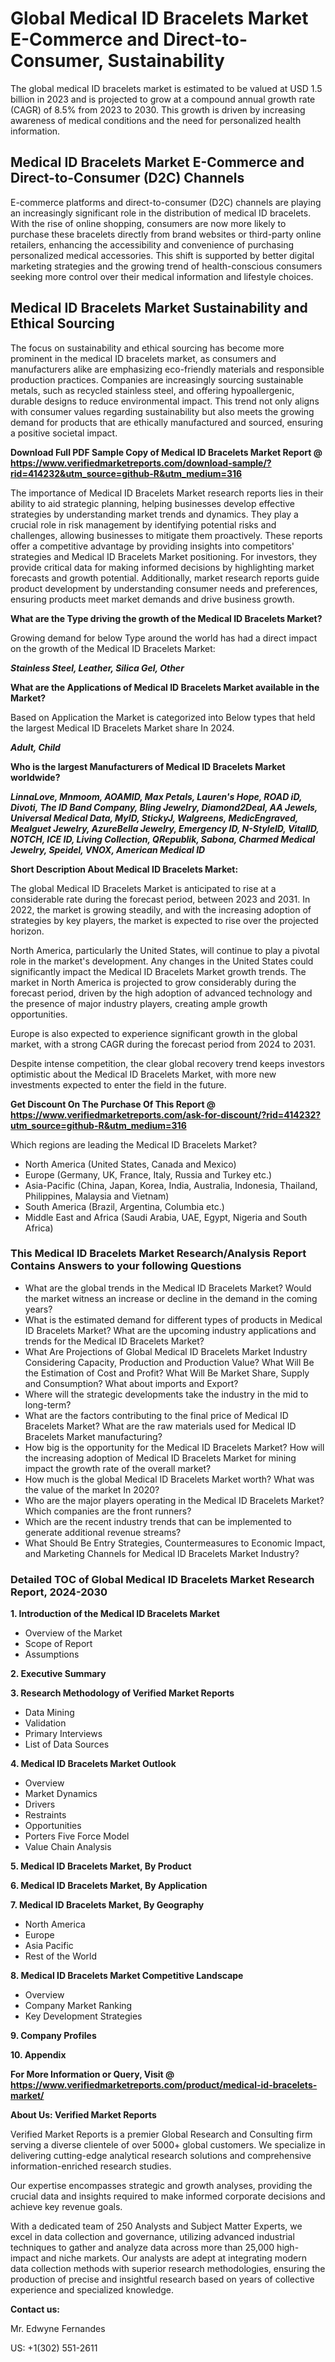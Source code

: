 <h1>Global Medical ID Bracelets Market E-Commerce and Direct-to-Consumer, Sustainability</h1><p class=""><p>The global medical ID bracelets market is estimated to be valued at USD 1.5 billion in 2023 and is projected to grow at a compound annual growth rate (CAGR) of 8.5% from 2023 to 2030. This growth is driven by increasing awareness of medical conditions and the need for personalized health information.</p><h2>Medical ID Bracelets Market E-Commerce and Direct-to-Consumer (D2C) Channels</h2><p>E-commerce platforms and direct-to-consumer (D2C) channels are playing an increasingly significant role in the distribution of medical ID bracelets. With the rise of online shopping, consumers are now more likely to purchase these bracelets directly from brand websites or third-party online retailers, enhancing the accessibility and convenience of purchasing personalized medical accessories. This shift is supported by better digital marketing strategies and the growing trend of health-conscious consumers seeking more control over their medical information and lifestyle choices.</p><h2>Medical ID Bracelets Market Sustainability and Ethical Sourcing</h2><p>The focus on sustainability and ethical sourcing has become more prominent in the medical ID bracelets market, as consumers and manufacturers alike are emphasizing eco-friendly materials and responsible production practices. Companies are increasingly sourcing sustainable metals, such as recycled stainless steel, and offering hypoallergenic, durable designs to reduce environmental impact. This trend not only aligns with consumer values regarding sustainability but also meets the growing demand for products that are ethically manufactured and sourced, ensuring a positive societal impact.</p></p><p class=""><strong>Download Full PDF Sample Copy of Medical ID Bracelets Market Report @ <a href="https://www.verifiedmarketreports.com/download-sample/?rid=414232&utm_source=github-R&utm_medium=316" target="_blank">https://www.verifiedmarketreports.com/download-sample/?rid=414232&utm_source=github-R&utm_medium=316</a></strong></p><p>The importance of&nbsp;Medical ID Bracelets Market research reports lies in their ability to aid strategic planning, helping businesses develop effective strategies by understanding market trends and dynamics. They play a crucial role in risk management by identifying potential risks and challenges, allowing businesses to mitigate them proactively. These reports offer a competitive advantage by providing insights into competitors' strategies and Medical ID Bracelets Market positioning. For investors, they provide critical data for making informed decisions by highlighting market forecasts and growth potential. Additionally, market research reports guide product development by understanding consumer needs and preferences, ensuring products meet market demands and drive business growth.</p><p><strong>What are the&nbsp;Type driving the growth of the Medical ID Bracelets Market?</strong></p><p id="" class="">Growing demand for below Type around the world has had a direct impact on the growth of the Medical ID Bracelets Market:</p><p class=""><em><strong>Stainless Steel, Leather, Silica Gel, Other</strong></em></p><p class=""><strong>What are the&nbsp;Applications&nbsp;of Medical ID Bracelets Market available in the Market?</strong></p><p id="" class="">Based on Application the Market is categorized into Below types that held the largest Medical ID Bracelets Market share In 2024.</p><p class=""><em><strong>Adult, Child</strong></em></p><p class=""><strong>Who is the largest Manufacturers of Medical ID Bracelets Market worldwide?</strong></p><p><em><strong>LinnaLove, Mnmoom, AOAMID, Max Petals, Lauren's Hope, ROAD iD, Divoti, The ID Band Company, Bling Jewelry, Diamond2Deal, AA Jewels, Universal Medical Data, MyID, StickyJ, Walgreens, MedicEngraved, Mealguet Jewelry, AzureBella Jewelry, Emergency ID, N-StyleID, VitalID, NOTCH, ICE ID, Living Collection, QRepublik, Sabona, Charmed Medical Jewelry, Speidel, VNOX, American Medical ID</strong></em></p><p id="" class=""><strong>Short Description About Medical ID Bracelets Market:</strong></p><p>The global Medical ID Bracelets Market is anticipated to rise at a considerable rate during the forecast period, between 2023 and 2031. In 2022, the market is growing steadily, and with the increasing adoption of strategies by key players, the market is expected to rise over the projected horizon.</p><p>North America, particularly the United States, will continue to play a pivotal role in the market's development. Any changes in the United States could significantly impact the Medical ID Bracelets Market growth trends. The market in North America is projected to grow considerably during the forecast period, driven by the high adoption of advanced technology and the presence of major industry players, creating ample growth opportunities.</p><p>Europe is also expected to experience significant growth in the global market, with a strong CAGR during the forecast period from 2024 to 2031.</p><p>Despite intense competition, the clear global recovery trend keeps investors optimistic about the Medical ID Bracelets Market, with more new investments expected to enter the field in the future.</p><p id="" class=""><strong>Get Discount On The Purchase Of This Report @ <a href="https://www.verifiedmarketreports.com/ask-for-discount/?rid=414232?utm_source=github-R&utm_medium=316" target="_blank">https://www.verifiedmarketreports.com/ask-for-discount/?rid=414232?utm_source=github-R&utm_medium=316</a></strong></p><p class="">Which regions are leading the Medical ID Bracelets Market?</p><ul><li>North America (United States, Canada and Mexico)</li><li>Europe (Germany, UK, France, Italy, Russia and Turkey etc.)</li><li>Asia-Pacific (China, Japan, Korea, India, Australia, Indonesia, Thailand, Philippines, Malaysia and Vietnam)</li><li>South America (Brazil, Argentina, Columbia etc.)</li><li>Middle East and Africa (Saudi Arabia, UAE, Egypt, Nigeria and South Africa)</li></ul><h3 id="" class="">This Medical ID Bracelets Market Research/Analysis Report Contains Answers to your following Questions</h3><ul><li>What are the global trends in the Medical ID Bracelets Market? Would the market witness an increase or decline in the demand in the coming years?</li><li>What is the estimated demand for different types of products in Medical ID Bracelets Market? What are the upcoming industry applications and trends for the Medical ID Bracelets Market?</li><li>What Are Projections of Global Medical ID Bracelets Market Industry Considering Capacity, Production and Production Value? What Will Be the Estimation of Cost and Profit? What Will Be Market Share, Supply and Consumption? What about imports and Export?</li><li>Where will the strategic developments take the industry in the mid to long-term?</li><li>What are the factors contributing to the final price of Medical ID Bracelets Market? What are the raw materials used for Medical ID Bracelets Market manufacturing?</li><li>How big is the opportunity for the Medical ID Bracelets Market? How will the increasing adoption of Medical ID Bracelets Market for mining impact the growth rate of the overall market?</li><li>How much is the global Medical ID Bracelets Market worth? What was the value of the market In 2020?</li><li>Who are the major players operating in the Medical ID Bracelets Market? Which companies are the front runners?</li><li>Which are the recent industry trends that can be implemented to generate additional revenue streams?</li><li>What Should Be Entry Strategies, Countermeasures to Economic Impact, and Marketing Channels for Medical ID Bracelets Market Industry?</li></ul><h3 id="" class="">Detailed TOC of Global Medical ID Bracelets Market Research Report, 2024-2030</h3><p id="" class=""><strong>1. Introduction of the Medical ID Bracelets Market</strong></p><ul><li>Overview of the Market</li><li>Scope of Report</li><li>Assumptions</li></ul><p id="" class=""><strong>2. Executive Summary</strong></p><p id="" class=""><strong>3. Research Methodology of Verified Market Reports</strong></p><ul><li>Data Mining</li><li>Validation</li><li>Primary Interviews</li><li>List of Data Sources</li></ul><p id="" class=""><strong>4. Medical ID Bracelets Market Outlook</strong></p><ul><li>Overview</li><li>Market Dynamics</li><li>Drivers</li><li>Restraints</li><li>Opportunities</li><li>Porters Five Force Model</li><li>Value Chain Analysis</li></ul><p id="" class=""><strong>5. Medical ID Bracelets Market, By Product</strong></p><p id="" class=""><strong>6. Medical ID Bracelets Market, By Application</strong></p><p id="" class=""><strong>7. Medical ID Bracelets Market, By Geography</strong></p><ul><li>North America</li><li>Europe</li><li>Asia Pacific</li><li>Rest of the World</li></ul><p id="" class=""><strong>8. Medical ID Bracelets Market Competitive Landscape</strong></p><ul><li>Overview</li><li>Company Market Ranking</li><li>Key Development Strategies</li></ul><p id="" class=""><strong>9. Company Profiles</strong></p><p id="" class=""><strong>10. Appendix</strong></p><p id="" class=""><strong>For More Information or Query, Visit @ <a href="https://www.verifiedmarketreports.com/product/medical-id-bracelets-market/" target="_blank">https://www.verifiedmarketreports.com/product/medical-id-bracelets-market/</a></strong></p><p id="" class=""><strong>About Us: Verified Market Reports</strong></p><p id="" class="">Verified Market Reports is a premier Global Research and Consulting firm serving a diverse clientele of over 5000+ global customers. We specialize in delivering cutting-edge analytical research solutions and comprehensive information-enriched research studies.</p><p id="" class="">Our expertise encompasses strategic and growth analyses, providing the crucial data and insights required to make informed corporate decisions and achieve key revenue goals.</p><p id="" class="">With a dedicated team of 250 Analysts and Subject Matter Experts, we excel in data collection and governance, utilizing advanced industrial techniques to gather and analyze data across more than 25,000 high-impact and niche markets. Our analysts are adept at integrating modern data collection methods with superior research methodologies, ensuring the production of precise and insightful research based on years of collective experience and specialized knowledge.</p><p id="" class=""><strong>Contact us:</strong></p><p id="" class="">Mr. Edwyne Fernandes</p><p id="" class="">US: +1(302) 551-2611</p>